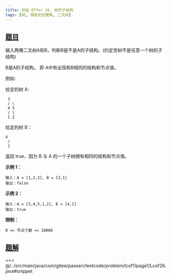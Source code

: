 ```yaml
---
title: 剑指 Offer 26. 树的子结构
tags: [树, 深度优先搜索, 二叉树]
---
```



## [题目](https://leetcode.cn/problems/shu-de-zi-jie-gou-lcof/)
输入两棵二叉树A和B，判断B是不是A的子结构。(约定空树不是任意一个树的子结构)

B是A的子结构， 即 A中有出现和B相同的结构和节点值。

例如:  

给定的树 A:

` 3`  
`
/ \`  
`
4 5`  
`
/ \`  
`
1 2`  

给定的树 B：

` 4 `  
`
/`  
`
1`  

返回 true，因为 B 与 A 的一个子树拥有相同的结构和节点值。

**示例 1：**

```
输入：A = [1,2,3], B = [3,1]
输出：false
```

**示例 2：**

```
输入：A = [3,4,5,1,2], B = [4,1]
输出：true
```

**限制：**

`0 <= 节点个数 <= 10000`


## [题解](https://github.com/PasseRR/JavaLeetCode/blob/master/src/main/java/com/gitee/passerr/leetcode/problem/lcof1/page1/Lcof26.java)

<<< @/../src/main/java/com/gitee/passerr/leetcode/problem/lcof1/page1/Lcof26.java#snippet
